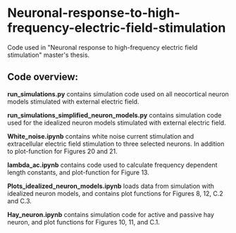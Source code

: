 # Neuronal-response-to-high-frequency-electric-field-stimulation

Code used in "Neuronal response to high-frequency electric field stimulation" master's thesis.

## Code overview:

**run_simulations.py** contains simulation code used on all neocortical neuron models stimulated with external electric field.

**run_simulations_simplified_neuron_models.py** contains simulation code used for the idealized neuron models stimulated with external electric field. 

**White_noise.ipynb** contains white noise current stimulation and extracellular electric field stimulation to three selected neurons. In addition to plot-function for Figures 20 and 21.

**lambda_ac.ipynb** contains code used to calculate frequency dependent length constants, and plot-function for Figure 13.

**Plots_idealized_neuron_models.ipynb** loads data from simulation with idealized neuron models, and contains plot functions for Figures 8, 12, C.2 and C.3. 

**Hay_neuron.ipynb** contains simulation code for active and passive hay neuron, and plot functions for Figures 10, 11, and C.1.

